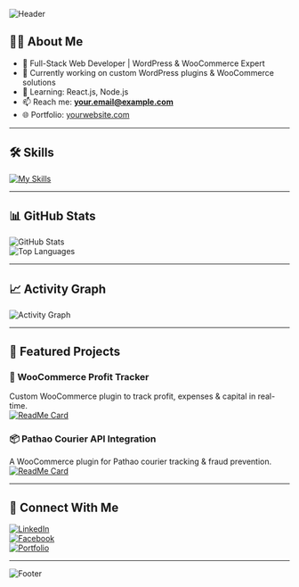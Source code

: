 <!-- Banner -->
![Header](https://capsule-render.vercel.app/api?type=waving&color=0:4F46E5,100:06B6D4&height=200&section=header&text=Hi%20I'm%20Abdus%20Sattar&fontSize=40&fontColor=ffffff&animation=fadeIn)

<!-- Short Intro -->
## 👨‍💻 About Me  
- 💼 Full-Stack Web Developer | WordPress & WooCommerce Expert  
- 🚀 Currently working on custom WordPress plugins & WooCommerce solutions  
- 🌱 Learning: React.js, Node.js  
- 📫 Reach me: **your.email@example.com**  
- 🌐 Portfolio: [yourwebsite.com](https://yourwebsite.com)  

---

## 🛠️ Skills  
<!-- Badges from skillicons.dev -->
[![My Skills](https://skillicons.dev/icons?i=html,css,js,php,wordpress,woocommerce,react,nodejs,mysql,git,github,linux)](https://skillicons.dev)

---

## 📊 GitHub Stats  
![GitHub Stats](https://github-readme-stats.vercel.app/api?username=YOUR_USERNAME&show_icons=true&theme=tokyonight)  
![Top Languages](https://github-readme-stats.vercel.app/api/top-langs/?username=YOUR_USERNAME&layout=compact&theme=tokyonight)  

---

## 📈 Activity Graph  
![Activity Graph](https://github-readme-activity-graph.vercel.app/graph?username=YOUR_USERNAME&theme=react-dark&hide_border=true)

---

## 🚀 Featured Projects  

### 🛒 WooCommerce Profit Tracker  
Custom WooCommerce plugin to track profit, expenses & capital in real-time.  
[![ReadMe Card](https://github-readme-stats.vercel.app/api/pin/?username=YOUR_USERNAME&repo=woo-profit-tracker&theme=tokyonight)](https://github.com/YOUR_USERNAME/woo-profit-tracker)

### 📦 Pathao Courier API Integration  
A WooCommerce plugin for Pathao courier tracking & fraud prevention.  
[![ReadMe Card](https://github-readme-stats.vercel.app/api/pin/?username=YOUR_USERNAME&repo=pathao-api-plugin&theme=tokyonight)](https://github.com/YOUR_USERNAME/pathao-api-plugin)

---

## 🤝 Connect With Me  
[![LinkedIn](https://img.shields.io/badge/LinkedIn-0077B5?style=for-the-badge&logo=linkedin&logoColor=white)](https://linkedin.com/in/YOUR_LINKEDIN)  
[![Facebook](https://img.shields.io/badge/Facebook-1877F2?style=for-the-badge&logo=facebook&logoColor=white)](https://facebook.com/YOUR_FB)  
[![Portfolio](https://img.shields.io/badge/Portfolio-000?style=for-the-badge&logo=firefox&logoColor=white)](https://yourwebsite.com)

---

<!-- Footer -->
![Footer](https://capsule-render.vercel.app/api?type=waving&color=0:06B6D4,100:4F46E5&height=120&section=footer)
